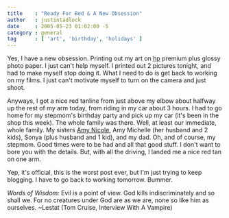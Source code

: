 ```yaml
---
title    : "Ready For Bed & A New Obsession"
author   : justintadlock
date     : 2005-05-23 01:02:00 -5
category : general
tag      : [ 'art', 'birthday', 'holidays' ]
---
```


Yes, I have a new obsession.  Printing out my art on <acronym title="Hewlett Packard">hp</acronym> premium plus glossy photo paper.  I just can't help myself.  I printed out 2 pictures tonight, and had to make myself stop doing it.  What I need to do is get back to working on my films.  I just can't motivate myself to turn on the camera and just shoot.

Anyways, I got a nice red tanline from just above my elbow about halfway up the rest of my arm today, from riding in my car about 3 hours.  I had to go home for my stepmom's birthday party and pick up my car (it's been in the shop this week).  The whole family was there.  Well, at least our immediate, whole family.  My sisters <a href="http://amynrussell.com" title="Amy's Website" rel="external"> Amy Nicole</a>, Amy Michelle (her husband and 2 kids), Sonya (plus husband and 1 kid), and my dad.  Oh, and of course, my stepmom.  Good times were to be had and all that good stuff.  I don't want to bore you with the details.  But, with all the driving, I landed me a nice red tan on one arm.

Yep, it's official, this is the worst post ever, but I'm just trying to keep blogging.  I have to go back to working tomorrow.  Bummer.

<em>Words of Wisdom:</em> Evil is a point of view. God kills indiscriminately and so shall we. For no creatures under God are as we are, none so like him as ourselves.  ~Lestat (Tom Cruise, Interview With A Vampire)
